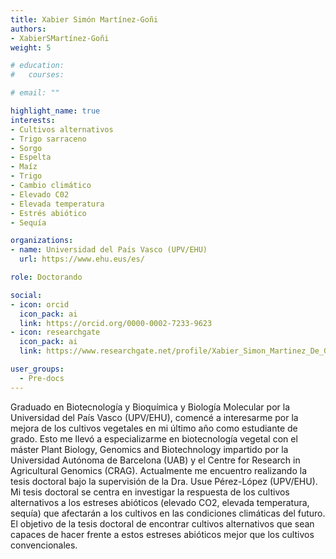 ```yaml
---
title: Xabier Simón Martínez-Goñi
authors:
- XabierSMartínez-Goñi
weight: 5

# education:
#   courses:

# email: ""

highlight_name: true
interests:
- Cultivos alternativos
- Trigo sarraceno
- Sorgo
- Espelta
- Maíz
- Trigo
- Cambio climático
- Elevado C02
- Elevada temperatura
- Estrés abiótico
- Sequía

organizations:
- name: Universidad del País Vasco (UPV/EHU)
  url: https://www.ehu.eus/es/

role: Doctorando

social:
- icon: orcid
  icon_pack: ai
  link: https://orcid.org/0000-0002-7233-9623
- icon: researchgate
  icon_pack: ai
  link: https://www.researchgate.net/profile/Xabier_Simon_Martinez_De_Goni

user_groups: 
  - Pre-docs
---
```


Graduado en Biotecnología y Bioquímica y Biología Molecular por la Universidad del País Vasco (UPV/EHU), comencé a interesarme por la mejora de los cultivos vegetales en mi último año como estudiante de grado. Esto me llevó a especializarme en biotecnología vegetal con el máster Plant Biology, Genomics and Biotechnology impartido por la Universidad Autónoma de Barcelona (UAB) y el Centre for Research in Agricultural Genomics (CRAG). Actualmente me encuentro realizando la tesis doctoral bajo la supervisión de la Dra. Usue Pérez-López (UPV/EHU). Mi tesis doctoral se centra en investigar la respuesta de los cultivos alternativos a los estreses abióticos (elevado CO2, elevada temperatura, sequía) que afectarán a los cultivos en las condiciones climáticas del futuro. El objetivo de la tesis doctoral de encontrar cultivos alternativos que sean capaces de hacer frente a estos estreses abióticos mejor que los cultivos convencionales.

